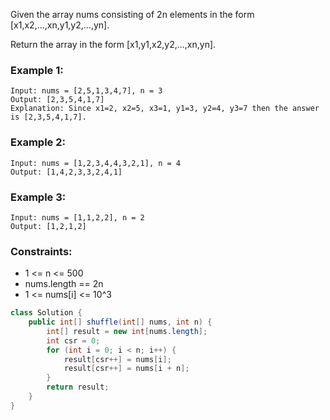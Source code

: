 Given the array nums consisting of 2n elements in the form [x1,x2,...,xn,y1,y2,...,yn].

Return the array in the form [x1,y1,x2,y2,...,xn,yn].

 

### Example 1:
```
Input: nums = [2,5,1,3,4,7], n = 3
Output: [2,3,5,4,1,7] 
Explanation: Since x1=2, x2=5, x3=1, y1=3, y2=4, y3=7 then the answer is [2,3,5,4,1,7].
```

### Example 2:
```
Input: nums = [1,2,3,4,4,3,2,1], n = 4
Output: [1,4,2,3,3,2,4,1]
```

### Example 3:
```
Input: nums = [1,1,2,2], n = 2
Output: [1,2,1,2]
``` 

### Constraints:
- 1 <= n <= 500
- nums.length == 2n
- 1 <= nums[i] <= 10^3

```java
class Solution {
    public int[] shuffle(int[] nums, int n) {
        int[] result = new int[nums.length];
        int csr = 0;
        for (int i = 0; i < n; i++) {
            result[csr++] = nums[i];
            result[csr++] = nums[i + n];
        }
        return result;
    }
}
```